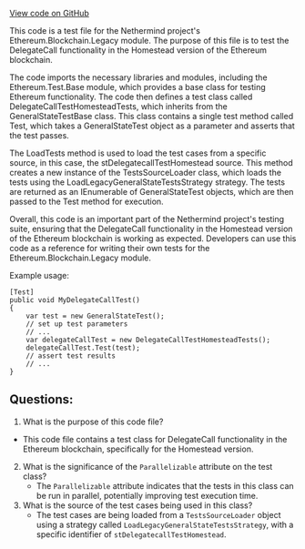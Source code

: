 [View code on GitHub](https://github.com/NethermindEth/nethermind/src/Nethermind/Ethereum.Blockchain.Legacy.Test/DelegateCallTestHomesteadTests.cs)

This code is a test file for the Nethermind project's Ethereum.Blockchain.Legacy module. The purpose of this file is to test the DelegateCall functionality in the Homestead version of the Ethereum blockchain. 

The code imports the necessary libraries and modules, including the Ethereum.Test.Base module, which provides a base class for testing Ethereum functionality. The code then defines a test class called DelegateCallTestHomesteadTests, which inherits from the GeneralStateTestBase class. This class contains a single test method called Test, which takes a GeneralStateTest object as a parameter and asserts that the test passes. 

The LoadTests method is used to load the test cases from a specific source, in this case, the stDelegatecallTestHomestead source. This method creates a new instance of the TestsSourceLoader class, which loads the tests using the LoadLegacyGeneralStateTestsStrategy strategy. The tests are returned as an IEnumerable of GeneralStateTest objects, which are then passed to the Test method for execution. 

Overall, this code is an important part of the Nethermind project's testing suite, ensuring that the DelegateCall functionality in the Homestead version of the Ethereum blockchain is working as expected. Developers can use this code as a reference for writing their own tests for the Ethereum.Blockchain.Legacy module. 

Example usage:

```
[Test]
public void MyDelegateCallTest()
{
    var test = new GeneralStateTest();
    // set up test parameters
    // ...
    var delegateCallTest = new DelegateCallTestHomesteadTests();
    delegateCallTest.Test(test);
    // assert test results
    // ...
}
```
## Questions: 
 1. What is the purpose of this code file?
   - This code file contains a test class for DelegateCall functionality in the Ethereum blockchain, specifically for the Homestead version.
2. What is the significance of the `Parallelizable` attribute on the test class?
   - The `Parallelizable` attribute indicates that the tests in this class can be run in parallel, potentially improving test execution time.
3. What is the source of the test cases being used in this class?
   - The test cases are being loaded from a `TestsSourceLoader` object using a strategy called `LoadLegacyGeneralStateTestsStrategy`, with a specific identifier of `stDelegatecallTestHomestead`.